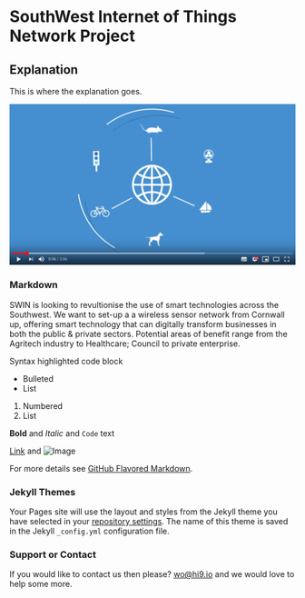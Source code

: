 # SouthWest Internet of Things Network Project

## Explanation

This is where the explanation goes.

[![Explainer Video](/images/video-shot.png)](https://www.youtube.com/watch?v=Q2So47rLOqgE "Things Network")

### Markdown

SWIN is looking to revultionise the use of smart technologies across the Southwest. We want to set-up a a wireless sensor network from Cornwall up, offering smart technology that can digitally transform businesses in both the public & private sectors. Potential areas of benefit range from the Agritech industry to Healthcare; Council to private enterprise.

Syntax highlighted code block

- Bulleted
- List

1. Numbered
2. List

**Bold** and _Italic_ and `Code` text

[Link](url) and ![Image](src)

For more details see [GitHub Flavored Markdown](https://guides.github.com/features/mastering-markdown/).

### Jekyll Themes

Your Pages site will use the layout and styles from the Jekyll theme you have selected in your [repository settings](https://github.com/woisme/sw-iot-network/settings). The name of this theme is saved in the Jekyll `_config.yml` configuration file.

### Support or Contact

If you would like to contact us then please? [wo@hi9.io](mailto:wo@hi9.io) and we would love to help some more.
